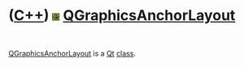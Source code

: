 



 

 

 

 

 

([C++](Cpp.md)) ![Qt](PicQt.png) [QGraphicsAnchorLayout](CppQGraphicsAnchorLayout.md)
=======================================================================================

 

[QGraphicsAnchorLayout](CppQGraphicsAnchorLayout.md) is a
[Qt](CppQt.md) [class](CppClass.md).

 

 

 

 

 





 



